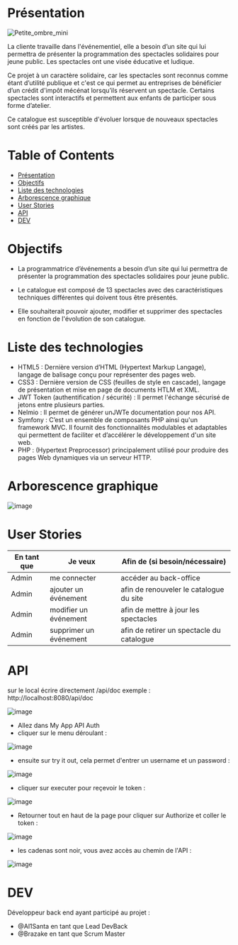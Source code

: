 # Présentation

![Petite_ombre_mini](https://user-images.githubusercontent.com/94828283/170983197-c223ce8a-5015-40a4-a5c9-d3eaf0125071.jpg)

La cliente travaille dans l'événementiel, elle a besoin d’un site qui lui permettra de présenter la programmation des spectacles solidaires pour jeune public.
Les spectacles ont une visée éducative et ludique.

Ce projet à un caractère solidaire, car les spectacles sont reconnus comme étant d’utilité publique et c'est ce qui permet au entreprises de bénéficier d’un crédit d'impôt mécénat lorsqu’ils réservent un spectacle.
Certains spectacles sont interactifs et permettent aux enfants de participer sous forme d’atelier.

Ce catalogue est susceptible d'évoluer lorsque de nouveaux spectacles sont créés par les artistes.

# Table of Contents  

- [Présentation](#Présentation)
- [Objectifs](#objectifs)
- [Liste des technologies](#liste-des-technologies)
- [Arborescence graphique](#arborescence-graphique)
- [User Stories](#user-stories)
- [API](#api)
- [DEV](#dev)
 <a name="Présentation"/>
<a name="Objectifs"/>
<a name="Liste-des-technologies"/>
<a name="Arborescence-graphique"/>
<a name="User-Stories"/>
<a name="API"/>
<a name="DEV"/>

# Objectifs

- La programmatrice d’événements a besoin d’un site qui lui permettra de présenter la programmation des spectacles solidaires pour jeune public.

- Le catalogue est composé de 13 spectacles avec des caractéristiques techniques différentes qui doivent tous être présentés.

- Elle souhaiterait pouvoir ajouter, modifier et supprimer des spectacles en fonction de l'évolution de son catalogue.


# Liste des technologies
 - HTML5 :  Dernière version d’HTML (Hypertext Markup Langage), langage de balisage conçu pour représenter des pages web.
 - CSS3 : Dernière version de CSS (feuilles de style en cascade), langage de présentation et mise en page de documents HTLM et XML.
 - JWT Token (authentification / sécurité) : Il permet l'échange sécurisé de jetons entre plusieurs parties.
 - Nelmio : Il permet de générer unJWTe documentation pour nos API.
 - Symfony : C’est un ensemble de composants PHP ainsi qu'un framework MVC. Il fournit des fonctionnalités modulables et adaptables qui permettent de faciliter et d’accélérer le développement d'un site web.
 - PHP : (Hypertext Preprocessor) principalement utilisé pour produire des pages Web dynamiques via un serveur HTTP.

# Arborescence graphique

![image](https://user-images.githubusercontent.com/94828283/170984243-041a8222-9ca8-4cfb-b533-6c07fbd515c0.png)


# User Stories


En tant que | Je veux | Afin de (si besoin/nécessaire)
-- | -- | -- |
Admin | me connecter | accéder au back-office
Admin | ajouter un événement | afin de renouveler le catalogue du site
Admin | modifier un événement | afin de mettre à jour les spectacles
Admin | supprimer un événement | afin de retirer un spectacle du catalogue

# API 

sur le local écrire directement /api/doc exemple : http://localhost:8080/api/doc

![image](https://user-images.githubusercontent.com/94828283/170988778-d366090b-e3f4-423c-a8d6-be5089fc6d52.png)

 - Allez dans My App API Auth
 - cliquer sur le menu déroulant :

![image](https://user-images.githubusercontent.com/94828283/170988999-02d1d906-8721-4c1f-bb02-5b793498a718.png)

 - ensuite sur try it out, cela permet d'entrer un username et un password :

 ![image](https://user-images.githubusercontent.com/94828283/170989269-f36e55b5-6588-4bce-84a3-2201dc7aea20.png)
 
 - cliquer sur executer pour reçevoir le token :

![image](https://user-images.githubusercontent.com/94828283/170989462-3801f2f3-1ced-41ef-96b0-6314ed3ac451.png)


 - Retourner tout en haut de la page pour cliquer sur Authorize et coller le token : 

![image](https://user-images.githubusercontent.com/94828283/170989671-8d25cd07-4442-4eb2-b3c3-0127521bc18a.png)

 - les cadenas sont noir, vous avez accès au chemin de l'API :

![image](https://user-images.githubusercontent.com/94828283/170989969-a6788c4d-8207-4b12-b350-6dc6b030a126.png)


# DEV

  Développeur back end ayant participé au projet : 
  
  - @Al1Santa en tant que Lead DevBack
  - @Brazake en tant que Scrum Master





